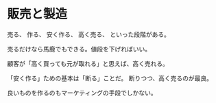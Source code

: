 # 販売と製造

売る、
作る、
安く作る、
高く売る、
といった段階がある。

売るだけなら馬鹿でもできる。値段を下げればいい。

顧客が「高く買っても元が取れる」と思えば、高く売れる。

「安く作る」ための基本は「断る」ことだ。
断りつつ、高く売るのが最良。

良いものを作るのもマーケティングの手段でしかない。
